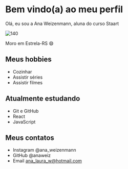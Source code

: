 # Bem vindo(a) ao meu perfil

Olá, eu sou a Ana Weizenmann, aluna do curso Staart

![140](https://user-images.githubusercontent.com/108131265/175536335-8e7bdd1e-f383-43b1-aedf-88d94f5ec8c6.jpg)

Moro em Estrela-RS 😄

## Meus hobbies

- Cozinhar
- Assistir séries
- Assistir filmes

## Atualmente estudando

- Git e GitHub
- React
- JavaScript

## Meus contatos

- Instagram @ana_weizenmann
- GitHub @anaweiz
- Email ana_laura_w@hotmail.com
